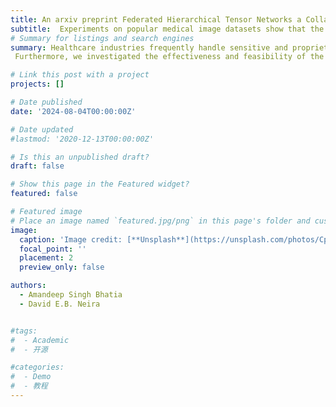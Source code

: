 ```yaml
---
title: An arxiv preprint Federated Hierarchical Tensor Networks a Collaborative Learning Quantum AI-Driven Framework for Healthcare
subtitle:  Experiments on popular medical image datasets show that the federated quantum tensor network model achieved a mean receiver-operator characteristic area under the curve (ROC-AUC) between 0.91-0.98. Experimental results demonstrate that the quantum federated global model, consisting of highly entangled tensor network structures, showed better generalization and robustness and achieved higher testing accuracy, surpassing the performance of locally trained clients under unbalanced data distributions among healthcare institutions.
# Summary for listings and search engines
summary: Healthcare industries frequently handle sensitive and proprietary data, and due to strict privacy regulations, they are often reluctant to share data directly. In this work, we proposed a federated learning framework based on quantum tensor networks, which leverages the principles of many-body quantum physics. Currently, there are no known classical tensor networks implemented in federated settings.
 Furthermore, we investigated the effectiveness and feasibility of the proposed framework by conducting a differential privacy analysis to ensure the security of sensitive data across healthcare institutions.

# Link this post with a project
projects: []

# Date published
date: '2024-08-04T00:00:00Z'

# Date updated
#lastmod: '2020-12-13T00:00:00Z'

# Is this an unpublished draft?
draft: false

# Show this page in the Featured widget?
featured: false

# Featured image
# Place an image named `featured.jpg/png` in this page's folder and customize its options here.
image:
  caption: 'Image credit: [**Unsplash**](https://unsplash.com/photos/CpkOjOcXdUY)'
  focal_point: ''
  placement: 2
  preview_only: false

authors:
  - Amandeep Singh Bhatia
  - David E.B. Neira


#tags:
#  - Academic
#  - 开源

#categories:
#  - Demo
#  - 教程
---
```



